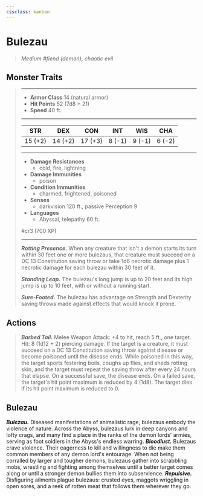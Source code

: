```yaml
---
cssclass: kanban
---
```


# Bulezau
>*Medium #fiend (demon), chaotic evil*
## Monster Traits
>___
>- **Armor Class** 14 (natural armor)
>- **Hit Points** 52 (7d8 + 21)
>- **Speed** 40 ft.
>___
>|STR|DEX|CON|INT|WIS|CHA|
>|:---:|:---:|:---:|:---:|:---:|:---:|
>|15 (+2)|14 (+2)|17 (+3)|8 (-1)|9 (-1)|6 (-2)|
>___
>- **Damage Resistances**
>	 - cold, fire, lightning
>- **Damage Immunities**
>	 - poison
>- **Condition Immunities**
>	 - charmed, frightened, poisoned
>- **Senses**
>	 - darkvision 120 ft., passive Perception 9
>- **Languages**
>	 - Abyssal, telepathy 60 ft.
>
> #cr3 (700 XP)
>___
>***Rotting Presence.*** When any creature that isn't a demon starts its turn within 30 feet one or more bulezaus, that creature must succeed on a DC 13 Constitution saving throw or take 1d6 necrotic damage plus 1 necrotic damage for each bulezau within 30 feet of it.  
>
>***Standing Leap.*** The bulezau's long jump is up to 20 feet and its high jump is up to 10 feet, with or without a running start.  
>
>***Sure-Footed.*** The bulezau has advantage on Strength and Dexterity saving throws made against effects that would knock it prone.  
>
## Actions
>***Barbed Tail.*** Melee Weapon Attack: +4 to hit, reach 5 ft., one target. Hit: 8 (1d12 + 2) piercing damage. If the target is a creature, it must succeed on a DC 13 Constitution saving throw against disease or become poisoned until the disease ends. While poisoned in this way, the target sports festering boils, coughs up flies, and sheds rotting skin, and the target must repeat the saving throw after every 24 hours that elapse. On a successful save, the disease ends. On a failed save, the target's hit point maximum is reduced by 4 (1d8). The target dies if its hit point maximum is reduced to 0.
## Bulezau
***Bulezau.*** Diseased manifestations of animalistic rage, bulezaus embody the violence of nature. Across the Abyss, bulezaus lurk in deep canyons and lofty crags, and many find a place in the ranks of the demon lords' armies, serving as foot soldiers in the Abyss's endless warring.
***Bloodlust.*** Bulezaus crave violence. Their eagerness to kill and willingness to die make them common members of any demon lord's entourage. When not being corralled by larger and tougher demons, bulezaus gather into scrabbling mobs, wrestling and fighting among themselves until a better target comes along or until a stronger demon bullies them into subservience.
***Repulsive.*** Disfiguring ailments plague bulezaus: crusted eyes, maggots wriggling in open sores, and a reek of rotten meat that follows them wherever they go.